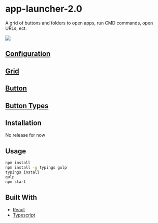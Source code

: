 # app-launcher-2.0
A grid of buttons and folders to open apps, run CMD commands, open URLs, ect.

![](http://i.imgur.com/6RwT4b0.png)

## [Configuration](https://github.com/ocboogie/app-launcher-2.0/wiki/Configuration)


## [Grid](https://github.com/ocboogie/app-launcher-2.0/wiki/Grid)


## [Button](https://github.com/ocboogie/app-launcher-2.0/wiki/Button)

## [Button Types](https://github.com/ocboogie/app-launcher-2.0/wiki/Buttons-types)


## Installation
No release for now

## Usage
```bash
npm install
npm install -g typings gulp
typings install
gulp
npm start
```

## Built With

* [React](https://facebook.github.io/react/)
* [Typescript](https://www.typescriptlang.org/)
